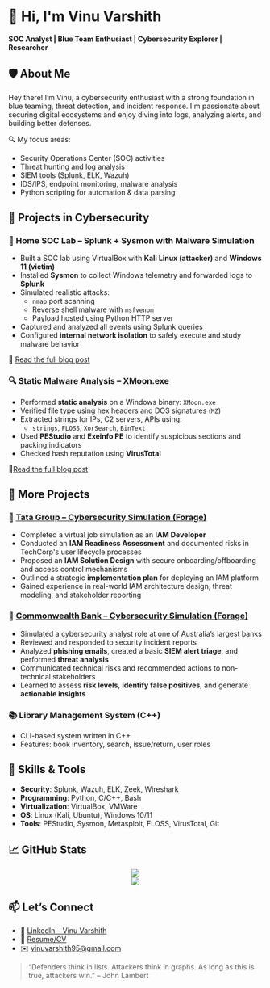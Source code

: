 # 👋 Hi, I'm Vinu Varshith  
**SOC Analyst | Blue Team Enthusiast | Cybersecurity Explorer | Researcher**



## 🛡️ About Me

Hey there! I’m Vinu, a cybersecurity enthusiast with a strong foundation in blue teaming, threat detection, and incident response. I'm passionate about securing digital ecosystems and enjoy diving into logs, analyzing alerts, and building better defenses.

🔍 My focus areas:
- Security Operations Center (SOC) activities
- Threat hunting and log analysis
- SIEM tools (Splunk, ELK, Wazuh)
- IDS/IPS, endpoint monitoring, malware analysis
- Python scripting for automation & data parsing



## 🔬 Projects in Cybersecurity

### 🧪 Home SOC Lab – Splunk + Sysmon with Malware Simulation
- Built a SOC lab using VirtualBox with **Kali Linux (attacker)** and **Windows 11 (victim)**
- Installed **Sysmon** to collect Windows telemetry and forwarded logs to **Splunk**
- Simulated realistic attacks:
  - `nmap` port scanning
  - Reverse shell malware with `msfvenom`
  - Payload hosted using Python HTTP server
- Captured and analyzed all events using Splunk queries  
- Configured **internal network isolation** to safely execute and study malware behavior

📘 [Read the full blog post](https://medium.com/@vinuvarshith95/building-my-first-home-lab-b51d83145691)



### 🔍 Static Malware Analysis – XMoon.exe
- Performed **static analysis** on a Windows binary: `XMoon.exe`
- Verified file type using hex headers and DOS signatures (`MZ`)
- Extracted strings for IPs, C2 servers, APIs using:
  - `strings`, `FLOSS`, `XorSearch`, `BinText`
- Used **PEStudio** and **Exeinfo PE** to identify suspicious sections and packing indicators
- Checked hash reputation using **VirusTotal**

📘[Read the full blog post](https://medium.com/@vinuvarshith95/understanding-malware-a-journey-into-static-analysis-51238a5eed16)



## 🧠 More Projects

### 🏢 [Tata Group – Cybersecurity Simulation (Forage)](https://www.theforage.com/)
- Completed a virtual job simulation as an **IAM Developer**
- Conducted an **IAM Readiness Assessment** and documented risks in TechCorp's user lifecycle processes
- Proposed an **IAM Solution Design** with secure onboarding/offboarding and access control mechanisms
- Outlined a strategic **implementation plan** for deploying an IAM platform
- Gained experience in real-world IAM architecture design, threat modeling, and stakeholder reporting

### 🏦 [Commonwealth Bank – Cybersecurity Simulation (Forage)](https://www.theforage.com/)
- Simulated a cybersecurity analyst role at one of Australia’s largest banks
- Reviewed and responded to security incident reports
- Analyzed **phishing emails**, created a basic **SIEM alert triage**, and performed **threat analysis**
- Communicated technical risks and recommended actions to non-technical stakeholders
- Learned to assess **risk levels**, **identify false positives**, and generate **actionable insights**

### 📚 Library Management System (C++)
- CLI-based system written in C++
- Features: book inventory, search, issue/return, user roles


## 🧰 Skills & Tools

- **Security**: Splunk, Wazuh, ELK, Zeek, Wireshark
- **Programming**: Python, C/C++, Bash
- **Virtualization**: VirtualBox, VMWare
- **OS**: Linux (Kali, Ubuntu), Windows 10/11
- **Tools**: PEStudio, Sysmon, Metasploit, FLOSS, VirusTotal, Git



## 📈 GitHub Stats

<p align="center">
  <img src="https://github-readme-stats.vercel.app/api?username=vinuvarshith95&show_icons=true&theme=default" />
  <br>
  <img src="https://github-readme-streak-stats.herokuapp.com/?user=vinuvarshith95" />
</p>



## 📫 Let’s Connect

- 💼 [LinkedIn – Vinu Varshith](https://www.linkedin.com/in/vinuvarshithalagappan/)
- 🧾 [Resume/CV](https://your-resume-link.com)
- ✉️ vinuvarshith95@gmail.com



> “Defenders think in lists. Attackers think in graphs. As long as this is true, attackers win.” – John Lambert


